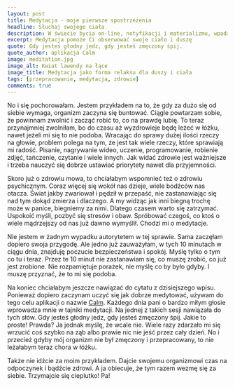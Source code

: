 ```yaml
---
layout: post
title: Medytacja - moje pierwsze spostrzeżenia
headline: Słuchaj swojego ciała
description: W świecie bycia on-line, notyfikacji i materializmu, wpadamy w szalony pościg, gubiąc tu i teraz. Medytacja może pomóc nam odnaleźć siebie, do swoich pragnień.
excerpt: Medytacja pomoże Ci obserwować swoje ciało i duszę
quote: Gdy jesteś głodny jedz, gdy jesteś zmęczony śpij.
quote_author: aplikacja Calm
image: meditation.jpg
image_alt: Kwiat lawendy na łące
image_title: Medytacja jako forma relaksu dla duszy i ciała
tags: [przepracowanie, medytacja, zdrowie]
comments: true
---
```


No i się pochorowałam.
Jestem przykładem na to, że gdy za dużo się od siebie wymaga,
organizm zaczyna się buntować.
Ciągle powtarzam sobie, że powinnam zwolnić i zacząć robić to,
co na prawdę lubię.
To teraz przynajmniej zwolniłam, bo do czasu aż wyzdrowieje będę leżeć w łóżku,
nawet jeżeli mi się to nie podoba.
Wracając do sprawy dużej ilości rzeczy na głowie, problem polega na tym,
że jest tak wiele rzeczy, które sprawiają mi radość.
Pisanie, nagrywanie wideo, uczenie, programowanie,
robienie zdjęć, tańczenie, czytanie i wiele innych.
Jak widać zdrowie jest ważniejsze
i trzeba nauczyć się dobrze ustawiać priorytety nawet dla przyjemności.

<!--break-->

Skoro już o zdrowiu mowa, to chciałabym wspomnieć też o zdrowiu psychicznym.
Coraz więcej się wokół nas dzieje, wiele bodźców nas otacza.
Świat jakby zwariował i pędził w przepaść,
nie zastanawiając się nad tym dokąd zmierza i dlaczego.
A my widząc jak inni biegną trochę może w panice, biegniemy za nimi.
Dlatego czasem warto się zatrzymać.
Uspokoić myśli, pozbyć się stresów i obaw.
Spróbować czegoś, co ktoś o wiele mądrzejszy od nas już dawno wymyślił.
Chodzi mi o medytacje.

Nie jestem w żadnym wypadku autorytetem w tej sprawie.
Sama zaczęłam dopiero swoja przygodę.
Ale jedno już zauważyłam, w tych 10 minutach w ciągu dnia,
znajduję poczucie bezpieczeństwa i spokój.
Myślę tylko o tym co tu i teraz.
Przez te 10 minut nie zastanawiam się, co muszę zrobić, co już jest zrobione.
Nie rozpamiętuje porażek, nie myślę co by było gdyby.
I muszę przyznać, że to mi się podoba.

Na koniec chciałabym jeszcze nawiązać do cytatu z dzisiejszego wpisu.
Ponieważ dopiero zaczynam uczyć się jak dobrze medytować,
używam do tego celu aplikacji o nazwie
[Calm](https://play.google.com/store/apps/details?id=com.calm.android&hl=pl).
Każdego dnia pani o bardzo miłym głosie wprowadza mnie w tajniki medytacji.
Na jednej z takich sesji nawiązała do tych słów. Gdy jesteś głodny jedz,
gdy jesteś zmęczony śpij.
Jakie to proste!
Prawda?
Ja jednak myślę, że wcale nie.
Wiele razy zdarzało mi się wrzucić coś szybko na ząb
albo prawie nic nie jeść przez cały dzień.
No i przecież gdyby mój organizm nie był zmęczony i przepracowany,
to nie leżałabym teraz chora w łóżku.

Także nie idźcie za moim przykładem.
Dajcie swojemu organizmowi czas na odpoczynek i bądźcie zdrowi.
A ja obiecuje, że tym razem wezmę się za siebie.
Trzymajcie się cieplutko!
Pa!
